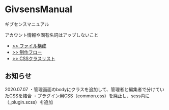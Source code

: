 # GivsensManual
ギブセンスマニュアル

アカウント情報や固有名詞はアップしないこと
* [>> ファイル構成](/ファイルセット.md)
* [>> 制作フロー](/制作フロー.md)
* [>> CSSクラスリスト](/CSSクラスリスト.md)



## お知らせ
2020.07.07
・管理画面のbodyにクラスを追加して、管理者と編集者で分けていたCSSを結合
・プラグイン用CSS（common.css）を廃止し、scss内に（_plugin.scss）を追加